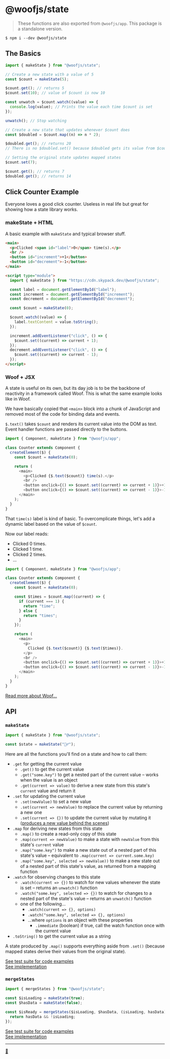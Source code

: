 # @woofjs/state

> These functions are also exported from `@woofjs/app`. This package is a standalone version.

```
$ npm i --dev @woofjs/state
```

## The Basics

```js
import { makeState } from "@woofjs/state";

// Create a new state with a value of 5
const $count = makeState(5);

$count.get(); // returns 5
$count.set(10); // value of $count is now 10

const unwatch = $count.watch((value) => {
  console.log(value); // Prints the value each time $count is set
});

unwatch(); // Stop watching

// Create a new state that updates whenever $count does
const $doubled = $count.map((n) => n * 2);

$doubled.get(); // returns 20
// There is no $doubled.set() because $doubled gets its value from $count

// Setting the original state updates mapped states
$count.set(7);

$count.get(); // returns 7
$doubled.get(); // returns 14
```

## Click Counter Example

Everyone loves a good click counter. Useless in real life but great for showing how a state library works.

### makeState + HTML

A basic example with `makeState` and typical browser stuff.

```html
<main>
  <p>Clicked <span id="label">0</span> time(s).</p>
  <br />
  <button id="increment">+1</button>
  <button id="decrement">-1</button>
</main>

<script type="module">
  import { makeState } from "https://cdn.skypack.dev/@woofjs/state";

  const label = document.getElementById("label");
  const increment = document.getElementById("increment");
  const decrement = document.getElementById("decrement");

  const $count = makeState(0);

  $count.watch((value) => {
    label.textContent = value.toString();
  });

  increment.addEventListener("click", () => {
    $count.set((current) => current + 1);
  });
  decrement.addEventListener("click", () => {
    $count.set((current) => current - 1);
  });
</script>
```

### Woof + JSX

A state is useful on its own, but its day job is to be the backbone of reactivity in a framework called Woof. This is what the same example looks like in Woof.

We have basically copied that `<main>` block into a chunk of JavaScript and removed most of the code for binding data and events.

`$.text()` takes `$count` and renders its current value into the DOM as text. Event handler functions are passed directly to the buttons.

```js
import { Component, makeState } from "@woofjs/app";

class Counter extends Component {
  createElement($) {
    const $count = makeState(0);

    return (
      <main>
        <p>Clicked {$.text($count)} time(s).</p>
        <br />
        <button onclick={() => $count.set((current) => current + 1)}>+1</button>
        <button onclick={() => $count.set((current) => current - 1)}>-1</button>
      </main>
    );
  }
}
```

That `time(s)` label is kind of basic. To overcomplicate things, let's add a dynamic label based on the value of `$count`.

Now our label reads:

- Clicked 0 times.
- Clicked 1 time.
- Clicked 2 times.
- ...

```js
import { Component, makeState } from "@woofjs/app";

class Counter extends Component {
  createElement($) {
    const $count = makeState(0);

    const $times = $count.map((current) => {
      if (current === 1) {
        return "time";
      } else {
        return "times";
      }
    });

    return (
      <main>
        <p>
          Clicked {$.text($count)} {$.text($times)}.
        </p>
        <br />
        <button onclick={() => $count.set((current) => current + 1)}>+1</button>
        <button onclick={() => $count.set((current) => current - 1)}>-1</button>
      </main>
    );
  }
}
```

[Read more about Woof...]()

## API

### `makeState`

```js
import { makeState } from "@woofjs/state";

const $state = makeState("🤷‍♂️");
```

Here are all the functions you'll find on a state and how to call them:

- `.get` for getting the current value
  - `.get()` to get the current value
  - `.get("some.key")` to get a nested part of the current value &ndash; works when the value is an object
  - `.get(current => value)` to derive a new state from this state's `current` value and return it
- `.set` for updating the current value
  - `.set(newValue)` to set a new value
  - `.set(current => newValue)` to replace the current value by returning a new one
  - `.set(current => {})` to update the current value by mutating it ([produces a new value behind the scenes](https://immerjs.github.io/immer/))
- `.map` for deriving new states from this state
  - `.map()` to create a read-only copy of this state
  - `.map(current => newValue)` to make a state with `newValue` from this state's `current` value
  - `.map("some.key")` to make a new state out of a nested part of this state's value &ndash; equivalent to `.map(current => current.some.key)`
  - `.map("some.key", selected => newValue))` to make a new state out of a nested part of this state's value, as returned from a mapping function
- `.watch` for observing changes to this state
  - `.watch(current => {})` to watch for new values whenever the state is set &ndash; returns an `unwatch()` function
  - `.watch("some.key", selected => {})` to watch for changes to a nested part of the state's value &ndash; returns an `unwatch()` function
  - one of the following...
    - `.watch(current => {}, options)`
    - `.watch("some.key", selected => {}, options)`
    - ...where `options` is an object with these properties
      - `.immediate` (boolean) if true, call the watch function once with the current value
- `.toString()` to get the current value as a string

A state produced by `.map()` supports everything aside from `.set()` (because mapped states derive their values from the original state).

[See test suite for code examples](./makeState.test.js)<br>
[See implementation](./makeState.js)

### `mergeStates`

```js
import { mergeStates } from "@woofjs/state";

const $isLoading = makeState(true);
const $hasData = makeState(false);

const $isReady = mergeStates($isLoading, $hasData, (isLoading, hasData) => {
  return hasData && !isLoading;
});
```

[See test suite for code examples](./mergeStates.test.js)<br>
[See implementation](./mergeStates.js)

---

[🦆](https://www.manyducks.co)
